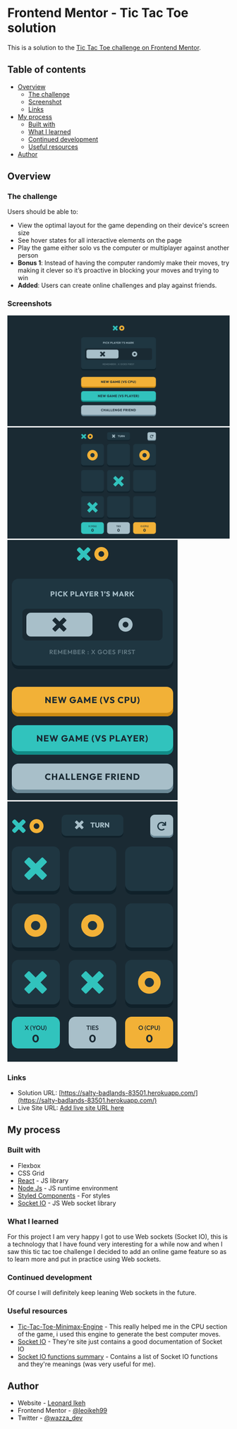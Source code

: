 # Frontend Mentor - Tic Tac Toe solution

This is a solution to the [Tic Tac Toe challenge on Frontend Mentor](https://www.frontendmentor.io/challenges/tic-tac-toe-game-Re7ZF_E2v).

## Table of contents

- [Overview](#overview)
  - [The challenge](#the-challenge)
  - [Screenshot](#screenshot)
  - [Links](#links)
- [My process](#my-process)
  - [Built with](#built-with)
  - [What I learned](#what-i-learned)
  - [Continued development](#continued-development)
  - [Useful resources](#useful-resources)
- [Author](#author)

## Overview

### The challenge

Users should be able to:

- View the optimal layout for the game depending on their device's screen size
- See hover states for all interactive elements on the page
- Play the game either solo vs the computer or multiplayer against another person
- **Bonus 1**: Instead of having the computer randomly make their moves, try making it clever so it’s proactive in blocking your moves and trying to win
- **Added**: Users can create online challenges and play against friends.

### Screenshots

![desktop_menu](/screenshots/desk1.png)
![desktop_game](/screenshots/desk2.png)
![mobile_menu](/screenshots/mob1.png)
![mobile_game](/screenshots/mob2.png)

### Links

- Solution URL: [https://salty-badlands-83501.herokuapp.com/](https://salty-badlands-83501.herokuapp.com/)
- Live Site URL: [Add live site URL here](https://your-live-site-url.com)

## My process

### Built with

- Flexbox
- CSS Grid
- [React](https://reactjs.org/) - JS library
- [Node Js](https://nodejs.org/) - JS runtime environment
- [Styled Components](https://styled-components.com/) - For styles
- [Socket IO](https://scoket.io) - JS Web socket library

### What I learned

For this project I am very happy I got to use Web sockets (Socket IO), this is a technology that I have found very interesting for a while now and when I saw this tic tac toe challenge I decided to add an online game feature so as to learn more and put in practice using Web sockets.

### Continued development

Of course I will definitely keep leaning Web sockets in the future.

### Useful resources

- [Tic-Tac-Toe-Minimax-Engine](https://www.npmjs.com/package/tic-tac-toe-minimax-engine) - This really helped me in the CPU section of the game, i used this engine to generate the best computer moves.
- [Socket IO](https://scoket.io) - They're site just contains a good documentation of Socket IO
- [Socket IO functions summary](https://www.codegrepper.com/code-examples/whatever/emit+to+all+sockets+socket.io) - Contains a list of Socket IO functions and they're meanings (was very useful for me).

## Author

- Website - [Leonard Ikeh](https://leonardikeh.netlify.app/)
- Frontend Mentor - [@leoikeh99](https://www.frontendmentor.io/profile/leoikeh99)
- Twitter - [@wazza_dev](https://www.twitter.com/wazza_dev)
